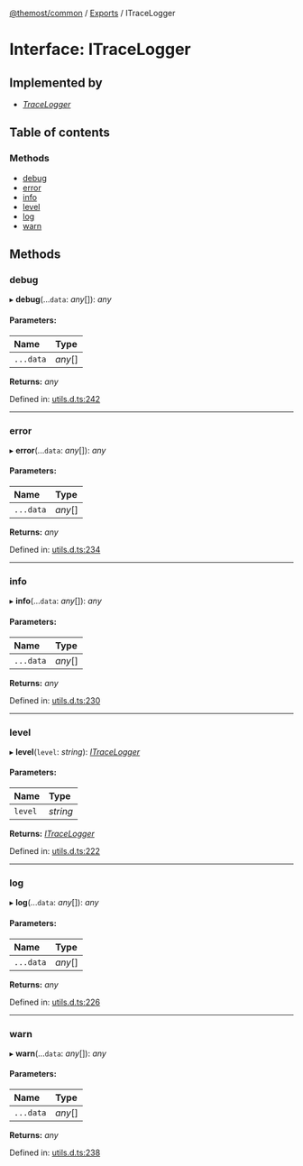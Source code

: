[@themost/common](../README.md) / [Exports](../modules.md) / ITraceLogger

# Interface: ITraceLogger

## Implemented by

* [*TraceLogger*](../classes/tracelogger.md)

## Table of contents

### Methods

- [debug](itracelogger.md#debug)
- [error](itracelogger.md#error)
- [info](itracelogger.md#info)
- [level](itracelogger.md#level)
- [log](itracelogger.md#log)
- [warn](itracelogger.md#warn)

## Methods

### debug

▸ **debug**(...`data`: *any*[]): *any*

#### Parameters:

Name | Type |
:------ | :------ |
`...data` | *any*[] |

**Returns:** *any*

Defined in: [utils.d.ts:242](https://github.com/themost-framework/themost-common/blob/917834f/utils.d.ts#L242)

___

### error

▸ **error**(...`data`: *any*[]): *any*

#### Parameters:

Name | Type |
:------ | :------ |
`...data` | *any*[] |

**Returns:** *any*

Defined in: [utils.d.ts:234](https://github.com/themost-framework/themost-common/blob/917834f/utils.d.ts#L234)

___

### info

▸ **info**(...`data`: *any*[]): *any*

#### Parameters:

Name | Type |
:------ | :------ |
`...data` | *any*[] |

**Returns:** *any*

Defined in: [utils.d.ts:230](https://github.com/themost-framework/themost-common/blob/917834f/utils.d.ts#L230)

___

### level

▸ **level**(`level`: *string*): [*ITraceLogger*](itracelogger.md)

#### Parameters:

Name | Type |
:------ | :------ |
`level` | *string* |

**Returns:** [*ITraceLogger*](itracelogger.md)

Defined in: [utils.d.ts:222](https://github.com/themost-framework/themost-common/blob/917834f/utils.d.ts#L222)

___

### log

▸ **log**(...`data`: *any*[]): *any*

#### Parameters:

Name | Type |
:------ | :------ |
`...data` | *any*[] |

**Returns:** *any*

Defined in: [utils.d.ts:226](https://github.com/themost-framework/themost-common/blob/917834f/utils.d.ts#L226)

___

### warn

▸ **warn**(...`data`: *any*[]): *any*

#### Parameters:

Name | Type |
:------ | :------ |
`...data` | *any*[] |

**Returns:** *any*

Defined in: [utils.d.ts:238](https://github.com/themost-framework/themost-common/blob/917834f/utils.d.ts#L238)
